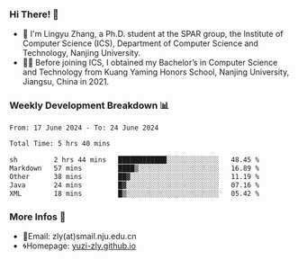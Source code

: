 ### Hi There! 👋 
- 🐳 I'm Lingyu Zhang, a Ph.D. student at the SPAR group, the Institute of Computer Science (ICS), Department of Computer Science and Technology, Nanjing University.
- 🧑‍🎓 Before joining ICS, I obtained my Bachelor’s in Computer Science and Technology from Kuang Yaming Honors School, Nanjing University, Jiangsu, China in 2021.

### Weekly Development Breakdown :bar_chart:

<!--START_SECTION:waka-->

```txt
From: 17 June 2024 - To: 24 June 2024

Total Time: 5 hrs 40 mins

sh         2 hrs 44 mins   ████████████░░░░░░░░░░░░░   48.45 %
Markdown   57 mins         ████▒░░░░░░░░░░░░░░░░░░░░   16.89 %
Other      38 mins         ██▓░░░░░░░░░░░░░░░░░░░░░░   11.19 %
Java       24 mins         █▓░░░░░░░░░░░░░░░░░░░░░░░   07.16 %
XML        18 mins         █▒░░░░░░░░░░░░░░░░░░░░░░░   05.42 %
```

<!--END_SECTION:waka-->

<!--
### Github Contributions :octocat:

![](https://raw.githubusercontent.com/yuzi-zly/yuzi-zly/output/github-contribution-grid-snake.svg)              
-->

### More Infos 📖

- 📧Email: zly(at)smail.nju.edu.cn
- 🌀Homepage: [yuzi-zly.github.io](https://yuzi-zly.github.io/)
